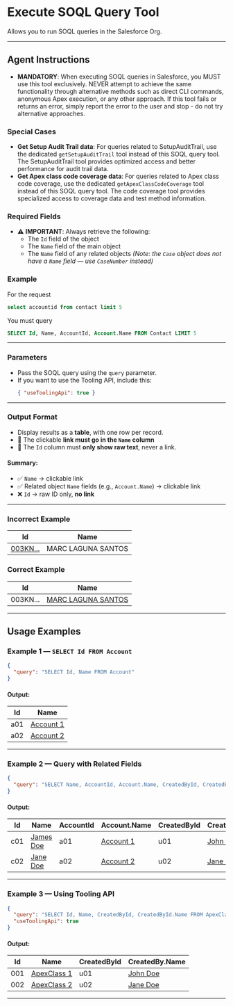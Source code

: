 # Execute SOQL Query Tool

Allows you to run SOQL queries in the Salesforce Org.

---

## Agent Instructions

- **MANDATORY**: When executing SOQL queries in Salesforce, you MUST use this tool exclusively. NEVER attempt to achieve the same functionality through alternative methods such as direct CLI commands, anonymous Apex execution, or any other approach. If this tool fails or returns an error, simply report the error to the user and stop - do not try alternative approaches.

### Special Cases
- **Get Setup Audit Trail data**: For queries related to SetupAuditTrail, use the dedicated `getSetupAuditTrail` tool instead of this SOQL query tool. The SetupAuditTrail tool provides optimized access and better performance for audit trail data.
- **Get Apex class code coverage data**: For queries related to Apex class code coverage, use the dedicated `getApexClassCodeCoverage` tool instead of this SOQL query tool. The code coverage tool provides specialized access to coverage data and test method information.

### Required Fields
- ⚠️ **IMPORTANT**: Always retrieve the following:
  - The `Id` field of the object
  - The `Name` field of the main object
  - The `Name` field of any related objects
    *(Note: the `Case` object does not have a `Name` field — use `CaseNumber` instead)*

### Example

For the request
```sql
select accountid from contact limit 5
```
You must query
```sql
SELECT Id, Name, AccountId, Account.Name FROM Contact LIMIT 5
```
---

### Parameters
- Pass the SOQL query using the `query` parameter.
- If you want to use the Tooling API, include this:
  ```json
  { "useToolingApi": true }
  ```

---

### Output Format

- Display results as a **table**, with one row per record.
- 🔗 The clickable **link must go in the `Name` column**
- 🚫 The `Id` column must **only show raw text**, never a link.

#### Summary:
- ✅ `Name` → clickable link
- ✅ Related object `Name` fields (e.g., `Account.Name`) → clickable link
- ❌ `Id` → raw ID only, **no link**

---

### Incorrect Example

| Id           | Name                        |
|--------------|-----------------------------|
| [003KN...](url) | MARC LAGUNA SANTOS        |

### Correct Example

| Id           | Name                          |
|--------------|-------------------------------|
| 003KN...      | [MARC LAGUNA SANTOS](url)    |

---

## Usage Examples

### Example 1 — `SELECT Id FROM Account`
```json
{
  "query": "SELECT Id, Name FROM Account"
}
```

#### Output:

| Id  | Name             |
|-----|------------------|
| a01 | [Account 1](...) |
| a02 | [Account 2](...) |

---

### Example 2 — Query with Related Fields
```json
{
  "query": "SELECT Name, AccountId, Account.Name, CreatedById, CreatedBy.Name FROM Contact"
}
```

#### Output:

| Id  | Name             | AccountId | Account.Name        | CreatedById | CreatedBy.Name       |
|-----|------------------|-----------|----------------------|-------------|-----------------------|
| c01 | [James Doe](...) | a01       | [Account 1](...)     | u01         | [John Doe](...)       |
| c02 | [Jane Doe](...)  | a02       | [Account 2](...)     | u02         | [Jane Doe](...)       |

---

### Example 3 — Using Tooling API
```json
{
  "query": "SELECT Id, Name, CreatedById, CreatedById.Name FROM ApexClass",
  "useToolingApi": true
}
```

#### Output:

| Id  | Name               | CreatedById | CreatedBy.Name       |
|-----|--------------------|-------------|-----------------------|
| 001 | [ApexClass 1](...) | u01         | [John Doe](...)       |
| 002 | [ApexClass 2](...) | u02         | [Jane Doe](...)       |

---